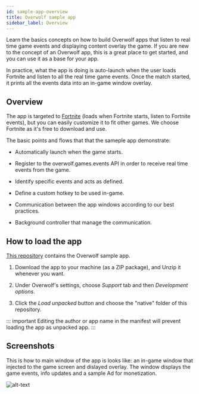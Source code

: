 ```yaml
---
id: sample-app-overview
title: Overwolf sample app
sidebar_label: Overview
---
```


Learn the basics concepts on how to build Overwolf apps that listen to real time game events and displaying content overlay the game. If you are new to the concept of an Overwolf app, this is a great place to get started, and you can use it as a base for your app.

In practice, what the app is doing is auto-launch when the user loads Fortnite and listen to all the real time game events. Once the match started, it prints all the events data into an in-game window overlay.

## Overview

The app is targeted to [Fortnite](https://www.epicgames.com/fortnite/en-US/download) (loads when Fortnite starts, listen to Fortnite events), but you can easily customize it to fit other games. We choose Fortnite as it's free to download and use.

The basic points and flows that that the sameple app demonstrate:

* Automatically launch when the game starts.

* Register to the overwolf.games.events API in order to receive real time events from the game.

* Identify specific events and acts as defined.

* Define a custom hotkey to be used in-game.

* Communication between the app windows according to our best practices.

* Background controller that manage the communication.

## How to load the app

[This repository](https://github.com/overwolf/sample-app) contains the Overwolf sample app.

1. Download the app to your machine (as a ZIP package), and Unzip it whenever you want.

2. Under Overwolf's settings, choose *Support* tab and then *Development options*.

3. Click the *Load unpacked* button and choose the "native" folder of this repository.

::: important
Editing the author or app name in the manifest will prevent loading the app as unpacked app.
:::

## Screenshots

This is how to main window of the app is looks like: an in-game window that injected to the game screen and dislayed overlay.  The window displays the game events, info updates and a sample Ad for monetization.

![alt-text](assets/sample-app/in-gmae-window.png)
